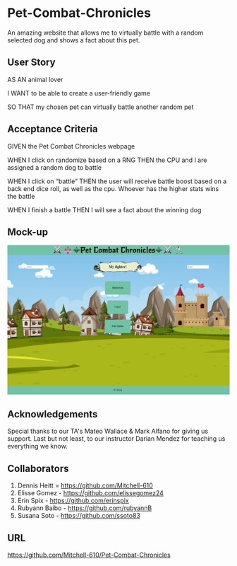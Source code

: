 # Pet-Combat-Chronicles
An amazing website that allows me to virtually battle with a random selected dog and shows a fact about this pet.

## User Story
AS AN animal lover

I WANT to be able to create a user-friendly game

SO THAT my chosen pet can virtually battle another random pet


## Acceptance Criteria
GIVEN the Pet Combat Chronicles webpage

WHEN I click on randomize based on a RNG THEN the CPU and I are assigned a random dog to battle 

WHEN I click on “battle” THEN the user will receive battle boost based on a back end dice roll, as well as the cpu. Whoever has the higher stats wins the battle

WHEN I finish a battle THEN I will see a fact about the winning dog

## Mock-up
![Alt Text](assets/mock-up.png)

## Acknowledgements
Special thanks to our TA's Mateo Wallace & Mark Alfano for giving us support. Last but not least, to our instructor Darian Mendez for teaching us everything we know.

## Collaborators
1. Dennis Heitt = https://github.com/Mitchell-610
2. Elisse Gomez - https://github.com/elissegomez24
3. Erin Spix - https://github.com/erinspix
4. Rubyann Baibo - https://github.com/rubyannB
5. Susana Soto - https://github.com/ssoto83

## URL
https://github.com/Mitchell-610/Pet-Combat-Chronicles


